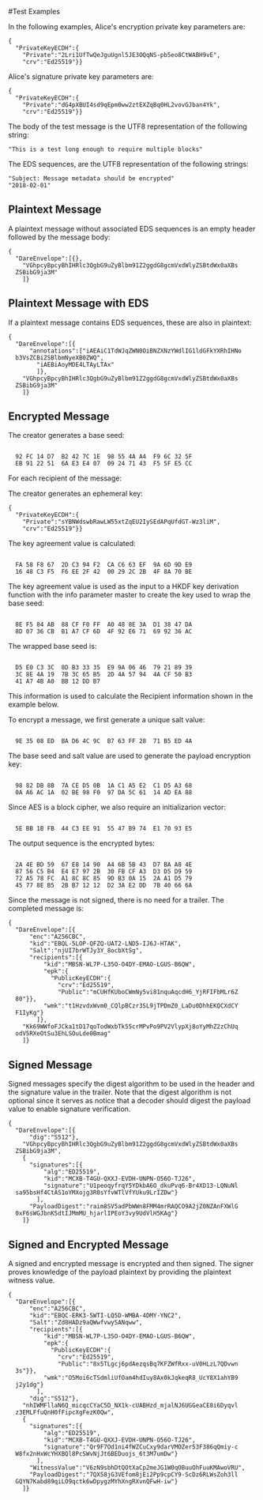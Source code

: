 
#Test Examples

In the following examples, Alice's encryption private key parameters are:

~~~~
{
  "PrivateKeyECDH":{
    "Private":"2Lri1UfTwQeJguUgnl5JE3OQqNS-pb5eo8CtWABH9vE",
    "crv":"Ed25519"}}
~~~~

 Alice's signature private key parameters are:

~~~~
{
  "PrivateKeyECDH":{
    "Private":"dG4pXBUI4sd9qEpm0ww2ztEXZqBq0HL2vovGJban4Yk",
    "crv":"Ed25519"}}
~~~~

The body of the test message is the UTF8 representation of the following string:

~~~~
"This is a test long enough to require multiple blocks"
~~~~

The EDS sequences, are the UTF8 representation of the following strings:

~~~~
"Subject: Message metadata should be encrypted"
"2018-02-01"
~~~~

## Plaintext Message

A plaintext message without associated EDS sequences is an empty header
followed by the message body:

~~~~
{
  "DareEnvelope":[{},
    "VGhpcyBpcyBhIHRlc3QgbG9uZyBlbm91Z2ggdG8gcmVxdWlyZSBtdWx0aXBs
  ZSBibG9ja3M"
    ]}
~~~~

## Plaintext Message with EDS

If a plaintext message contains EDS sequences, these are also in plaintext:

~~~~
{
  "DareEnvelope":[{
      "annotations":["iAEAiC1TdWJqZWN0OiBNZXNzYWdlIG1ldGFkYXRhIHNo
  b3VsZCBiZSBlbmNyeXB0ZWQ",
        "iAEBiAoyMDE4LTAyLTAx"
        ]},
    "VGhpcyBpcyBhIHRlc3QgbG9uZyBlbm91Z2ggdG8gcmVxdWlyZSBtdWx0aXBs
  ZSBibG9ja3M"
    ]}
~~~~

## Encrypted Message

The creator generates a base seed:

~~~~

  92 FC 14 D7  B2 42 7C 1E  98 55 4A A4  F9 6C 32 5F
  EB 91 22 51  6A E3 E4 07  09 24 71 43  F5 5F E5 CC
~~~~

For each recipient of the message:

The creator generates an ephemeral key:

~~~~
{
  "PrivateKeyECDH":{
    "Private":"sYBNWdswbRawLW55xtZqEU2IySEdAPqUfdGT-Wz3liM",
    "crv":"Ed25519"}}
~~~~

The key agreement value is calculated:

~~~~

  FA 58 F8 67  2D C3 94 F2  CA C6 63 EF  9A 6D 9D E9
  16 48 C3 F5  F6 EE 2F 42  00 29 2C 2B  4F 8A 70 BE
~~~~

The key agreement value is used as the input to a HKDF key
derivation function with the info parameter 
master to create the key used to wrap the base seed:

~~~~

  8E F5 84 AB  88 CF F0 FF  A0 48 8E 3A  D1 38 47 DA
  8D 07 36 CB  B1 A7 CF 6D  4F 92 E6 71  69 92 36 AC
~~~~

The wrapped base seed is:

~~~~

  D5 E0 C3 3C  8D B3 33 35  E9 9A 06 46  79 21 89 39
  3C 8E 4A 19  7B 3C 65 B5  2D 4A 57 94  4A CF 50 B3
  41 A7 4B A0  BB 12 DD B7
~~~~

This information is used to calculate the Recipient information
shown in the example below.

To encrypt a message, we first generate a unique salt value:


~~~~

  9E 35 08 ED  BA D6 4C 9C  B7 63 FF 28  71 B5 ED 4A
~~~~

The base seed and salt value are used to generate the payload encryption
key:

~~~~

  98 82 DB 8B  7A CE D5 0B  1A C1 A5 E2  C1 D5 A3 68
  0A A6 AC 1A  02 BE 98 F0  97 DA 5C 61  14 AD EA 88
~~~~

Since AES is a block cipher, we also require an initializarion vector:

~~~~

  5E BB 1B FB  44 C3 EE 91  55 47 B9 74  E1 70 93 E5
~~~~

The output sequence is the encrypted bytes:

~~~~

  2A 4E BD 59  67 E8 14 90  A4 6B 5B 43  D7 BA A8 4E
  87 56 C5 B4  E4 E7 97 2B  30 FB CF A3  D3 D5 D9 59
  72 A5 78 FC  A1 8C 8C 85  9D B3 0A 15  2A A1 D5 79
  45 77 8E B5  2B B7 12 12  D2 3A E2 DD  7B 40 66 6A
~~~~

Since the message is not signed, there is no need for a trailer.
The completed message is:

~~~~
{
  "DareEnvelope":[{
      "enc":"A256CBC",
      "kid":"EBQL-5LOP-QFZQ-UAT2-LND5-IJ6J-HTAK",
      "Salt":"njUI7brWTJy3Y_8ocbXtSg",
      "recipients":[{
          "kid":"MBSN-WL7P-L35O-O4DY-EMAO-LGUS-B6QW",
          "epk":{
            "PublicKeyECDH":{
              "crv":"Ed25519",
              "Public":"mCUHfKUboCWmNy5vi81nquAqcdH6_YjRFIFbMLr6Z
  80"}},
          "wmk":"t1HzvdxWvm0_CQlpBCzr3SL9jTPDmZ0_LaDu0DhhEKQCXdCY
  F1IyKg"}
        ]},
    "Kk69WWfoFJCka1tD17qoTodWxbTk55crMPvPo9PV2VlypXj8oYyMhZ2zChUq
  odV5RXeOtSu3EhLSOuLde0Bmag"
    ]}
~~~~

## Signed Message

Signed messages specify the digest algorithm to be used in the header and
the signature value in the trailer. Note that the digest algorithm is not optional
since it serves as notice that a decoder should digest the payload value 
to enable signature verification.

~~~~
{
  "DareEnvelope":[{
      "dig":"S512"},
    "VGhpcyBpcyBhIHRlc3QgbG9uZyBlbm91Z2ggdG8gcmVxdWlyZSBtdWx0aXBs
  ZSBibG9ja3M",
    {
      "signatures":[{
          "alg":"ED25519",
          "kid":"MCXB-T4GU-QXXJ-EVDH-UNPN-O56O-TJ26",
          "signature":"U1peoqyfrqY5YDkbA6O_dkuPvq6-Br4XD13-LQNuNl
  sa95bsHf4CtAS1oYMXojg3R0sYfvWTlVfYUku9LrIZDw"}
        ],
      "PayloadDigest":"raim8SV5adPbWWn8FMM4mrRAQCO9A2jZ0NZAnFXWlG
  0xF6sWGJbnKSdtIJMmMU_hjarlIPEoY3vy9UdVlH5KAg"}
    ]}
~~~~

## Signed and Encrypted Message

A signed and encrypted message is encrypted and then signed.
The signer proves knowledge of the payload plaintext by providing the
plaintext witness value.

~~~~
{
  "DareEnvelope":[{
      "enc":"A256CBC",
      "kid":"EBQC-ERK3-5WTI-LQ5D-WMBA-4DMY-YNC2",
      "Salt":"Zd8HADz9aQWwfvwySANqww",
      "recipients":[{
          "kid":"MBSN-WL7P-L35O-O4DY-EMAO-LGUS-B6QW",
          "epk":{
            "PublicKeyECDH":{
              "crv":"Ed25519",
              "Public":"8x5TLgcj6pdAezqsBq7KFZWfRxx-uV0HLzL7QDvwn
  3s"}},
          "wmk":"O5Moi6cTSdmliUfOam4hdIuy8Ax0kJqkeqR8_UcY8X1ahYB9
  j2y1dg"}
        ],
      "dig":"S512"},
    "nhIWMFllaN6Q_micqcCYaC5D_NX1k-cUABHzd_mjalNJ6UGGeaCE8i6Dyqvl
  z3EMLFfuQnH0fFipcXgFezK0Qw",
    {
      "signatures":[{
          "alg":"ED25519",
          "kid":"MCXB-T4GU-QXXJ-EVDH-UNPN-O56O-TJ26",
          "signature":"Qr9F7Od1ni4fWZCuCxy9darVMOZer53F386qQmiy-c
  W8fx2nHxWcYHXBQl8PcSWvNjJt6BEDuojs_6t3M7umDw"}
        ],
      "WitnessValue":"V6zN9sbhDtQOtXaCp2meJG1W0qOBuuOhFuuKMAwoVRU",
      "PayloadDigest":"7QX58jG3VEfom8jEi2Pp9cpCY9-ScDz6RLWsZoh3ll
  GQYN7Kabd89qiLO9qctk6wDpygzMYhXngRXvnQFwH-iw"}
    ]}
~~~~


